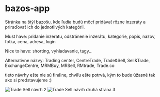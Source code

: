 # bazos-app

Stránka na štýl bazošu, kde ľudia budú môcť pridávať rôzne inzeráty a priraďovať ich do jednotlivých kategórii.

Must have: pridanie inzeratu, odstránenie inzerátu, kategorie, popis, nazov, fotka, cena, adresa, login

Nice to have: shorting, vyhladavanie, tagy...

Alternatívne názvy: Trading center, CentreTrade, Trade&Sell, Sell&Trade, ExchangeCentre, MRMBuy, MRSell, RMtrade, Trade.co

tieto návrhy ešte nie sú finálne, chvíľu ešte potrvá, kým to bude úžasné tak ako si predstavujeme :)

![Trade Sell návrh 2](https://user-images.githubusercontent.com/56106334/109392901-0af97600-791f-11eb-9360-1909fa32c95f.png)
![Trade Sell návrh druhá strana 3](https://user-images.githubusercontent.com/56106334/109392923-39775100-791f-11eb-98bd-5d72af231c45.png)
